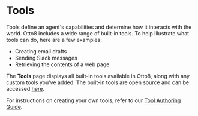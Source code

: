 # Tools

Tools define an agent's capabilities and determine how it interacts with the world. Otto8 includes a wide range of built-in tools. To help illustrate what tools can do, here are a few examples:
- Creating email drafts
- Sending Slack messages
- Retrieving the contents of a web page

The **Tools** page displays all built-in tools available in Otto8, along with any custom tools you've added. The built-in tools are open source and can be accessed [here](https://github.com/otto8-ai/tools).

For instructions on creating your own tools, refer to our [Tool Authoring Guide](/guides/first-tool).
